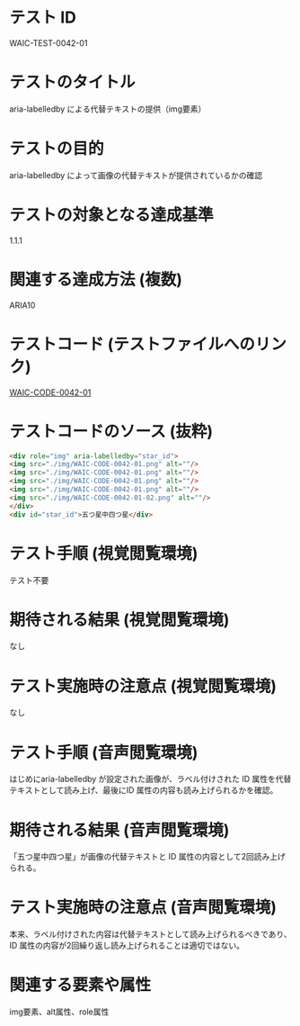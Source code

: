 # テスト ID

WAIC-TEST-0042-01

# テストのタイトル

aria-labelledby による代替テキストの提供（img要素）

# テストの目的

aria-labelledby によって画像の代替テキストが提供されているかの確認

# テストの対象となる達成基準

1.1.1

# 関連する達成方法 (複数)

ARIA10

# テストコード (テストファイルへのリンク)

[WAIC-CODE-0042-01](https://waic.github.io/as_test/WAIC-CODE/WAIC-CODE-0042-01.html)

# テストコードのソース (抜粋)

```HTML
<div role="img" aria-labelledby="star_id">
<img src="./img/WAIC-CODE-0042-01.png" alt=""/>
<img src="./img/WAIC-CODE-0042-01.png" alt=""/>
<img src="./img/WAIC-CODE-0042-01.png" alt=""/>
<img src="./img/WAIC-CODE-0042-01.png" alt=""/>
<img src="./img/WAIC-CODE-0042-01-02.png" alt=""/>
</div>
<div id="star_id">五つ星中四つ星</div>
```

# テスト手順 (視覚閲覧環境)

テスト不要

# 期待される結果 (視覚閲覧環境)

なし

# テスト実施時の注意点 (視覚閲覧環境)

なし

# テスト手順 (音声閲覧環境)

はじめにaria-labelledby が設定された画像が、ラベル付けされた ID 属性を代替テキストとして読み上げ、最後にID 属性の内容も読み上げられるかを確認。

# 期待される結果 (音声閲覧環境)

「五つ星中四つ星」が画像の代替テキストと ID 属性の内容として2回読み上げられる。

# テスト実施時の注意点 (音声閲覧環境)

本来、ラベル付けされた内容は代替テキストとして読み上げられるべきであり、ID 属性の内容が2回繰り返し読み上げられることは適切ではない。

# 関連する要素や属性

img要素、alt属性、role属性
